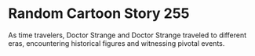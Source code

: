 # Random Cartoon Story 255

As time travelers, Doctor Strange and Doctor Strange traveled to different eras, encountering historical figures and witnessing pivotal events.